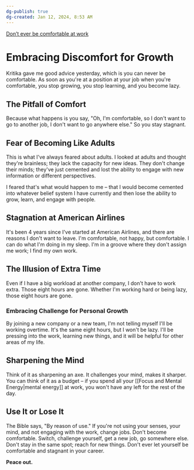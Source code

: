 ```yaml
---
dg-publish: true
dg-created: Jan 12, 2024, 8:53 AM
---
```

[Don’t ever be comfortable at work](https://www.youtube.com/watch?v=xShl6aDZz0k)
# Embracing Discomfort for Growth

Kritika gave me good advice yesterday, which is you can never be comfortable. As soon as you're at a position at your job when you're comfortable, you stop growing, you stop learning, and you become lazy.

## The Pitfall of Comfort

Because what happens is you say, "Oh, I'm comfortable, so I don't want to go to another job, I don't want to go anywhere else." So you stay stagnant.

## Fear of Becoming Like Adults

This is what I've always feared about adults. I looked at adults and thought they're brainless; they lack the capacity for new ideas. They don't change their minds; they've just cemented and lost the ability to engage with new information or different perspectives.

I feared that's what would happen to me – that I would become cemented into whatever belief system I have currently and then lose the ability to grow, learn, and engage with people.

## Stagnation at American Airlines

It's been 4 years since I've started at American Airlines, and there are reasons I don't want to leave. I'm comfortable, not happy, but comfortable. I can do what I'm doing in my sleep. I'm in a groove where they don't assign me work; I find my own work.

## The Illusion of Extra Time

Even if I have a big workload at another company, I don't have to work extra. Those eight hours are gone. Whether I'm working hard or being lazy, those eight hours are gone.

### Embracing Challenge for Personal Growth

By joining a new company or a new team, I'm not telling myself I'll be working overtime. It's the same eight hours, but I won't be lazy. I'll be pressing into the work, learning new things, and it will be helpful for other areas of my life.

## Sharpening the Mind

Think of it as sharpening an axe. It challenges your mind, makes it sharper. You can think of it as a budget – if you spend all your [[Focus and Mental Energy|mental energy]] at work, you won't have any left for the rest of the day.

## Use It or Lose It

The Bible says, "By reason of use." If you're not using your senses, your mind, and not engaging with the work, change jobs. Don't become comfortable. Switch, challenge yourself, get a new job, go somewhere else. Don't stay in the same spot; reach for new things. Don't ever let yourself be comfortable and stagnant in your career.

**Peace out.**